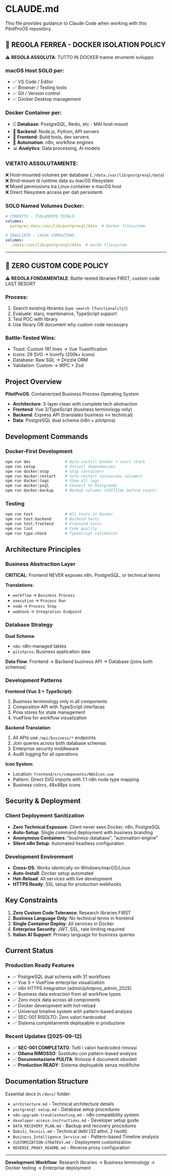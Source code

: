 # CLAUDE.md

This file provides guidance to Claude Code when working with this PilotProOS repository.

## 🚨 **REGOLA FERREA - DOCKER ISOLATION POLICY**

⚠️ **REGOLA ASSOLUTA**: TUTTO IN DOCKER tranne strumenti sviluppo

### **macOS Host SOLO per**:
- ✅ VS Code / Editor
- ✅ Browser / Testing tools  
- ✅ Git / Version control
- ✅ Docker Desktop management

### **Docker Container per**:
- 🗄️ **Database**: PostgreSQL, Redis, etc - MAI host-mount
- 🔧 **Backend**: Node.js, Python, API servers
- 🎨 **Frontend**: Build tools, dev servers
- 🤖 **Automation**: n8n, workflow engines
- 📊 **Analytics**: Data processing, AI models

### **VIETATO ASSOLUTAMENTE**:
❌ Host-mounted volumes per database (`./data:/var/lib/postgresql/data`)  
❌ Bind-mount di runtime data su macOS filesystem  
❌ Mixed permissions tra Linux container e macOS host  
❌ Direct filesystem access per dati persistenti  

### **SOLO Named Volumes Docker**:
```yaml
# CORRETTO - ISOLAMENTO TOTALE:
volumes:
  postgres_data:/var/lib/postgresql/data  # Docker filesystem
  
# SBAGLIATO - CAUSA CORRUZIONE:
volumes:
  ./data:/var/lib/postgresql/data  # macOS filesystem
```

---

## 🎯 **ZERO CUSTOM CODE POLICY**

⚠️ **REGOLA FONDAMENTALE**: Battle-tested libraries FIRST, custom code LAST RESORT

### Process:
1. Search existing libraries (`npm search [functionality]`)
2. Evaluate: stars, maintenance, TypeScript support
3. Test POC with library
4. Use library OR document why custom code necessary

### Battle-Tested Wins:
- Toast: Custom 181 lines → Vue Toastification
- Icons: 29 SVG → Iconify (200k+ icons)
- Database: Raw SQL → Drizzle ORM
- Validation: Custom → tRPC + Zod

## Project Overview

**PilotProOS**: Containerized Business Process Operating System
- **Architecture**: 3-layer clean with complete tech abstraction
- **Frontend**: Vue 3/TypeScript (business terminology only)
- **Backend**: Express API (translates business ↔ technical)
- **Data**: PostgreSQL dual schema (n8n + pilotpros)

## Development Commands

### Docker-First Development
```bash
npm run dev               # Auto-install Docker + start stack
npm run setup             # Install dependencies
npm run docker:stop       # Stop containers
npm run docker:restart    # Safe restart (preserves volumes)
npm run docker:logs       # View all logs
npm run docker:psql       # Connect to PostgreSQL
npm run docker:backup     # Backup volumes (CRITICAL before reset)
```

### Testing
```bash
npm run test              # All tests in Docker
npm run test:backend      # Backend tests
npm run test:frontend     # Frontend tests
npm run lint              # Code quality
npm run type-check        # TypeScript validation
```

## Architecture Principles

### Business Abstraction Layer
**CRITICAL**: Frontend NEVER exposes n8n, PostgreSQL, or technical terms

**Translations**:
- `workflow` → `Business Process`
- `execution` → `Process Run`
- `node` → `Process Step`
- `webhook` → `Integration Endpoint`

### Database Strategy
**Dual Schema**:
- `n8n`: n8n-managed tables
- `pilotpros`: Business application data

**Data Flow**: Frontend → Backend business API → Database (joins both schemas)

### Development Patterns

**Frontend (Vue 3 + TypeScript)**:
1. Business terminology only in all components
2. Composition API with TypeScript interfaces
3. Pinia stores for state management
4. VueFlow for workflow visualization

**Backend Translation**:
1. All APIs use `/api/business/*` endpoints
2. Join queries across both database schemas
3. Enterprise security middleware
4. Audit logging for all operations

**Icon System**:
- Location: `frontend/src/components/N8nIcon.vue`
- Pattern: Direct SVG imports with 1:1 n8n node type mapping
- Business colors, 48x48px icons

## Security & Deployment

### Client Deployment Sanitization
- **Zero Technical Exposure**: Client never sees Docker, n8n, PostgreSQL
- **Auto-Setup**: Single command deployment with business branding
- **Anonymous Containers**: "business-database", "automation-engine"
- **Silent n8n Setup**: Automated headless configuration

### Development Environment
- **Cross-OS**: Works identically on Windows/macOS/Linux
- **Auto-Install**: Docker setup automated
- **Hot-Reload**: All services with live development
- **HTTPS Ready**: SSL setup for production webhooks

## Key Constraints

1. **Zero Custom Code Tolerance**: Research libraries FIRST
2. **Business Language Only**: No technical terms in frontend
3. **Single Container Deploy**: All services in Docker
4. **Enterprise Security**: JWT, SSL, rate limiting required
5. **Italian AI Support**: Primary language for business queries

## Current Status

### Production Ready Features
- ✅ PostgreSQL dual schema with 31 workflows
- ✅ Vue 3 + VueFlow enterprise visualization  
- ✅ n8n HTTPS integration (admin/pilotpros_admin_2025)
- ✅ Business data extraction from all workflow types
- ✅ Zero mock data across all components
- ✅ Docker development with hot-reload
- ✅ Universal timeline system with pattern-based analysis
- ✅ SEC-001 RISOLTO: Zero valori hardcoded
- ✅ Sistema completamente deployabile in produzione

### Recent Updates (2025-09-12)
- ✅ **SEC-001 COMPLETATO**: Tutti i valori hardcoded rimossi
- ✅ **Ollama RIMOSSO**: Sostituito con pattern-based analysis
- ✅ **Documentazione PULITA**: Rimossi 4 documenti obsoleti
- ✅ **Production READY**: Sistema deployabile senza modifiche

## Documentation Structure

Essential docs in `/docs/` folder:
- `architecture.md` - Technical architecture details
- `postgresql-setup.md` - Database setup procedures  
- `n8n-upgrade-troubleshooting.md` - n8n compatibility system
- `developer-access-instructions.md` - Developer setup guide
- `DATA_RECOVERY_PLAN.md` - Backup and recovery procedures
- `Debiti_Tecnici.md` - Technical debt (32 attivi, 2 risolti)
- `Business_Intelligence_Service.md` - Pattern-based Timeline analysis
- `CUSTOMIZATION-STRATEGY.md` - Deployment customization
- `REVERSE_PROXY_README.md` - Reverse proxy configuration

---

**Development Workflow**: Research libraries → Business terminology → Docker testing → Enterprise deployment